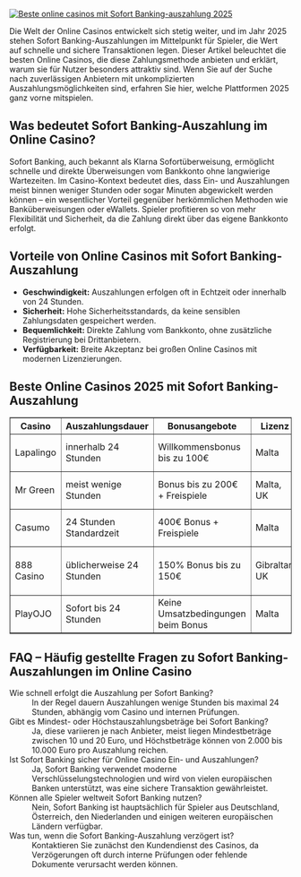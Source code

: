 [![Beste online casinos mit Sofort Banking-auszahlung 2025](https://123-caf.pages.dev/gitsignup.png)](https://vrmoo.ru/Bt82HjjY)

<div>   <p>Die Welt der Online Casinos entwickelt sich stetig weiter, und im Jahr 2025 stehen Sofort Banking-Auszahlungen im Mittelpunkt für Spieler, die Wert auf schnelle und sichere Transaktionen legen. Dieser Artikel beleuchtet die besten Online Casinos, die diese Zahlungsmethode anbieten und erklärt, warum sie für Nutzer besonders attraktiv sind. Wenn Sie auf der Suche nach zuverlässigen Anbietern mit unkomplizierten Auszahlungsmöglichkeiten sind, erfahren Sie hier, welche Plattformen 2025 ganz vorne mitspielen.</p>    <h2>Was bedeutet Sofort Banking-Auszahlung im Online Casino?</h2>   <p>Sofort Banking, auch bekannt als Klarna Sofortüberweisung, ermöglicht schnelle und direkte Überweisungen vom Bankkonto ohne langwierige Wartezeiten. Im Casino-Kontext bedeutet dies, dass Ein- und Auszahlungen meist binnen weniger Stunden oder sogar Minuten abgewickelt werden können – ein wesentlicher Vorteil gegenüber herkömmlichen Methoden wie Banküberweisungen oder eWallets. Spieler profitieren so von mehr Flexibilität und Sicherheit, da die Zahlung direkt über das eigene Bankkonto erfolgt.</p>    <h2>Vorteile von Online Casinos mit Sofort Banking-Auszahlung</h2>   <ul>     <li><strong>Geschwindigkeit:</strong> Auszahlungen erfolgen oft in Echtzeit oder innerhalb von 24 Stunden.</li>     <li><strong>Sicherheit:</strong> Hohe Sicherheitsstandards, da keine sensiblen Zahlungsdaten gespeichert werden.</li>     <li><strong>Bequemlichkeit:</strong> Direkte Zahlung vom Bankkonto, ohne zusätzliche Registrierung bei Drittanbietern.</li>     <li><strong>Verfügbarkeit:</strong> Breite Akzeptanz bei großen Online Casinos mit modernen Lizenzierungen.</li>   </ul>    <h2>Beste Online Casinos 2025 mit Sofort Banking-Auszahlung</h2>   <table border="1" cellpadding="5" cellspacing="0">     <thead>       <tr>         <th>Casino</th>         <th>Auszahlungsdauer</th>         <th>Bonusangebote</th>         <th>Lizenz</th>         <th>Besonderheiten</th>       </tr>     </thead>     <tbody>       <tr>         <td>Lapalingo</td>         <td>innerhalb 24 Stunden</td>         <td>Willkommensbonus bis zu 100€</td>         <td>Malta</td>         <td>Große Slot-Auswahl, VIP-Programm</td>       </tr>       <tr>         <td>Mr Green</td>         <td>meist wenige Stunden</td>         <td>Bonus bis zu 200€ + Freispiele</td>         <td>Malta, UK</td>         <td>Exzellenter Kundensupport, hohe Sicherheit</td>       </tr>       <tr>         <td>Casumo</td>         <td>24 Stunden Standardzeit</td>         <td>400€ Bonus + Freispiele</td>         <td>Malta</td>         <td>Innovatives Design, schnelle Auszahlungen</td>       </tr>       <tr>         <td>888 Casino</td>         <td>üblicherweise 24 Stunden</td>         <td>150% Bonus bis zu 150€</td>         <td>Gibraltar, UK</td>         <td>Langjährige Erfahrung, große Spielauswahl</td>       </tr>       <tr>         <td>PlayOJO</td>         <td>Sofort bis 24 Stunden</td>         <td>Keine Umsatzbedingungen beim Bonus</td>         <td>Malta</td>         <td>Transparente Bonusangebote, fairer Anbieter</td>       </tr>     </tbody>   </table>    <h2>FAQ – Häufig gestellte Fragen zu Sofort Banking-Auszahlungen im Online Casino</h2>   <dl>     <dt>Wie schnell erfolgt die Auszahlung per Sofort Banking?</dt>     <dd>In der Regel dauern Auszahlungen wenige Stunden bis maximal 24 Stunden, abhängig vom Casino und internen Prüfungen.</dd>      <dt>Gibt es Mindest- oder Höchstauszahlungsbeträge bei Sofort Banking?</dt>     <dd>Ja, diese variieren je nach Anbieter, meist liegen Mindestbeträge zwischen 10 und 20 Euro, und Höchstbeträge können von 2.000 bis 10.000 Euro pro Auszahlung reichen.</dd>      <dt>Ist Sofort Banking sicher für Online Casino Ein- und Auszahlungen?</dt>     <dd>Ja, Sofort Banking verwendet moderne Verschlüsselungstechnologien und wird von vielen europäischen Banken unterstützt, was eine sichere Transaktion gewährleistet.</dd>      <dt>Können alle Spieler weltweit Sofort Banking nutzen?</dt>     <dd>Nein, Sofort Banking ist hauptsächlich für Spieler aus Deutschland, Österreich, den Niederlanden und einigen weiteren europäischen Ländern verfügbar.</dd>      <dt>Was tun, wenn die Sofort Banking-Auszahlung verzögert ist?</dt>     <dd>Kontaktieren Sie zunächst den Kundendienst des Casinos, da Verzögerungen oft durch interne Prüfungen oder fehlende Dokumente verursacht werden können.</dd>   </dl>   </div>